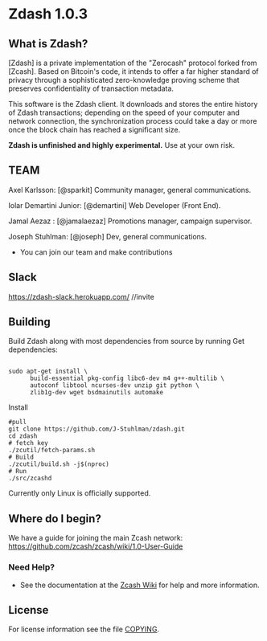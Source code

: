Zdash 1.0.3
===========

What is Zdash?
--------------

[Zdash] is a private implementation of the "Zerocash" protocol forked from [Zcash].
Based on Bitcoin's code, it intends to offer a far higher standard of privacy
through a sophisticated zero-knowledge proving scheme that preserves
confidentiality of transaction metadata. 

This software is the Zdash client. It downloads and stores the entire history
of Zdash transactions; depending on the speed of your computer and network
connection, the synchronization process could take a day or more once the
block chain has reached a significant size.


**Zdash is unfinished and highly experimental.** Use at your own risk.

TEAM
----

Axel Karlsson: [@sparkit] Community manager, general communications.

Iolar Demartini Junior: [@demartini] Web Developer (Front End).

Jamal Aezaz :  [@jamalaezaz] Promotions manager, campaign supervisor.

Joseph Stuhlman: [@joseph] Dev, general communications. 


* You can join our team and make contributions

Slack
-----
https://zdash-slack.herokuapp.com/ //invite


Building
--------

Build Zdash along with most dependencies from source by running
Get dependencies:
```{r, engine='bash'}

sudo apt-get install \
      build-essential pkg-config libc6-dev m4 g++-multilib \
      autoconf libtool ncurses-dev unzip git python \
      zlib1g-dev wget bsdmainutils automake
```

Install
```{r, engine='bash'}
#pull
git clone https://github.com/J-Stuhlman/zdash.git
cd zdash
# fetch key
./zcutil/fetch-params.sh
# Build
./zcutil/build.sh -j$(nproc)
# Run
./src/zcashd
```


Currently only Linux is officially supported.

Where do I begin?
-----------------
We have a guide for joining the main Zcash network:
https://github.com/zcash/zcash/wiki/1.0-User-Guide

### Need Help?

* See the documentation at the [Zcash Wiki](https://github.com/zcash/zcash/wiki)
  for help and more information.


License
-------

For license information see the file [COPYING](COPYING).

